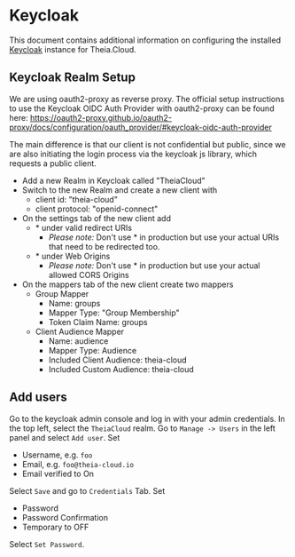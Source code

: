 # Keycloak

This document contains additional information on configuring the installed [Keycloak](https://www.keycloak.org/) instance for Theia.Cloud.

## Keycloak Realm Setup

We are using oauth2-proxy as reverse proxy. The official setup instructions to use the Keycloak OIDC Auth Provider with oauth2-proxy can be found here: https://oauth2-proxy.github.io/oauth2-proxy/docs/configuration/oauth_provider/#keycloak-oidc-auth-provider

The main difference is that our client is not confidential but public, since we are also initiating the login process via the keycloak js library, which requests a public client.

* Add a new Realm in Keycloak called "TheiaCloud"
* Switch to the new Realm and create a new client with
  * client id: "theia-cloud"
  * client protocol: "openid-connect"
* On the settings tab of the new client add
  * \* under valid redirect URIs
    * *Please note:* Don't use * in production but use your actual URIs that need to be redirected too.
  * \* under Web Origins
    * *Please note:* Don't use * in production but use your actual allowed CORS Origins
* On the mappers tab of the new client create two mappers
  * Group Mapper
    * Name: groups
    * Mapper Type: "Group Membership"
    * Token Claim Name: groups
  * Client Audience Mapper
    * Name: audience
    * Mapper Type: Audience
    * Included Client Audience: theia-cloud
    * Included Custom Audience: theia-cloud

## Add users

Go to the keycloak admin console and log in with your admin credentials.
In the top left, select the `TheiaCloud` realm.
Go to `Manage -> Users` in the left panel and select `Add user`.
Set

* Username, e.g. `foo`
* Email, e.g. `foo@theia-cloud.io`
* Email verified to On

Select `Save` and go to `Credentials` Tab.
Set

* Password
* Password Confirmation
* Temporary to OFF

Select `Set Password`.

